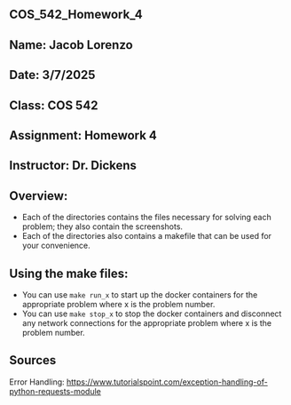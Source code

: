 ## COS_542_Homework_4
## Name: Jacob Lorenzo
## Date: 3/7/2025
## Class: COS 542
## Assignment: Homework 4
## Instructor: Dr. Dickens

## Overview:
- Each of the directories contains the files necessary for solving each problem; they also contain the screenshots.
- Each of the directories also contains a makefile that can be used for your convenience.

## Using the make files:
- You can use ```make run_x``` to start up the docker containers for the appropriate problem where x is the problem number.
- You can use ```make stop_x``` to stop the docker containers and disconnect any network connections for the appropriate problem where x is the problem number.

## Sources
Error Handling: https://www.tutorialspoint.com/exception-handling-of-python-requests-module
